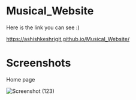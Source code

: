 # Musical_Website

Here is the link you can see :)

   https://ashishkeshrigit.github.io/Musical_Website/
   
# Screenshots   
   
 Home page
 
 ![Screenshot (123)](https://user-images.githubusercontent.com/122431023/220387844-b567cedf-d6a2-47a7-8454-ccbc84ed6ea0.png)
